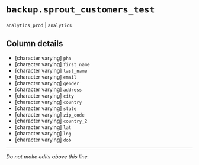 # `backup.sprout_customers_test`
`analytics_prod` | `analytics`

## Column details
* [character varying] `phn`
* [character varying] `first_name`
* [character varying] `last_name`
* [character varying] `email`
* [character varying] `gender`
* [character varying] `address`
* [character varying] `city`
* [character varying] `country`
* [character varying] `state`
* [character varying] `zip_code`
* [character varying] `country_2`
* [character varying] `lat`
* [character varying] `lng`
* [character varying] `dob`

-------------------------------------------------------------------------------
*Do not make edits above this line.*
